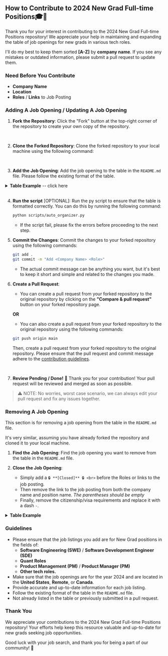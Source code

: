 ## How to Contribute to 2024 New Grad Full-time Positions🎓💼

Thank you for your interest in contributing to the 2024 New Grad Full-time Positions repository! We appreciate your help in maintaining and expanding the table of job openings for new grads in various tech roles.

I'll do my best to keep them sorted **[A-Z]** by **company name**. If you see any mistakes or outdated information, please submit a pull request to update them. 

### Need Before You Contribute
* **Company Name**
* **Location**
* **Roles** / **Links** to Job Posting

### Adding A Job Opening / Updating A Job Opening

1. **Fork the Repository**: Click the "Fork" button at the top-right corner of the repository to create your own copy of the repository.
<br>

2. **Clone the Forked Repository**: Clone the forked repository to your local machine using the following command:
<br>

3. **Add the Job Opening**: Add the job opening to the table in the `README.md` file. 
Please follow the existing format of the table.

<details>
<summary><b>Table Example</b> -- click here</summary> <br>

- If you were **ADDING** a job opening for *Walmart*:

| Company Name | Location | Roles | Citizenship/Visa Requirements | Date Added <br> mm/dd/yyyy |
| ------------ | -------- | ----- | ----------------------------- | --------------------------- |
| [Walmart](https://careers.walmart.com/) | - Bentonville, AR <br> - Sunnyvale, CA | ✅ [New Grad Software Engineer II](https://careers.walmart.com/)| US Citizen, Permanent Resident, OPT, Sponsorship, etc. | 10/01/2023 |


Placeholders for the table are defined as follows:
  - `Company Name`: Represents the name of the company.
  - `Location`: Denotes the place(s) where the job position is available.
    - When there are multiple locations, each location should be prefixed with a dash `-`, and a `<br>` tag should be inserted before each location, starting from the second location.
    - Example: `- {location1} <br> - {location2}`
  - `Roles`: Refers to any additional roles or links to the job posting.
    - Including "✅" is optional, but if you want to maintain consistency with the rest of the repository, you can add it at the beginning of the role listing.
  - `Citizenship/Visa Requirements`: Indicates the citizenship or visa requirements for the job opening.
  - `Date Added`: Specifies the date when the job opening was added to the repository. The date should be in the format `mm/dd/yyyy`.
    - This helps in keeping the most recent job openings at the top of the table.


```java
| [Company Name](link-to-job-posting) | Location (s)  | [Position Name](link-to-job-posting)| US Citizen, Permanent Resident, Sponsorship | mm/dd/yyyy |
```

<br>

- If **UPDATING** a job opening, please follow the same format as above, but replace the link to the job posting with the new link, or add a new position name separated by a `<br>` tag.

| Company Name | Location | Roles | Citizenship/Visa Requirements | Date Added <br> mm/dd/yyyy |
| ------------ | -------- | ----- | ----------------------------- | --------------------------- |
| [Walmart](https://careers.walmart.com/) | - Bentonville, AR <br> - Sunnyvale, CA | ✅ [New Grad Software Engineer II](https://careers.walmart.com/) <br> ✅ [New Grad Product Manager](https://careers.walmart.com/)| US Citizen, Permanent Resident, OPT, Sponsorship, etc. | 10/01/2023 |

```java
| [Company Name](link-to-job-posting) | Location (s)  | [Position Name](link-to-job-posting), [New Position Name 2](link-to-job-posting-2)| US Citizen, Permanent Resident. | mm/dd/yyyy |
```


</details> 
<br>

4. **Run the script** [OPTIONAL]: Run the py script to ensure that the table is formatted correctly. You can do this by running the following command:

    ```bash
    python scripts/auto_organizer.py
    ```

    - If the script fail, please fix the errors before proceeding to the next step.

5. **Commit the Changes**: Commit the changes to your forked repository using the following commands:

    ```bash
    git add .
    git commit -m "Add <Company Name> <Role>"
    ```

    - The actual commit message can be anything you want, but it's best to keep it short and simple and related to the changes you made.

6. **Create a Pull Request**:
    * You can create a pull request from your forked repository to the original repository by clicking on the **"Compare & pull request"** button on your forked repository page.

    **OR**

    * You can also create a pull request from your forked repository to the original repository using the following commands:

    ```bash
    git push origin main
    ```
    Then, create a pull request from your forked repository to the original repository. Please ensure that the pull request and commit message adhere to the [contribution guidelines](#guidelines).

    <br>

7. **Review Pending / Done!** 🎉 Thank you for your contribution! Your pull request will be reviewed and merged as soon as possible.

> ⚠️ NOTE: No worries, worst case scenario, we can always edit your pull request and fix any issues together.

### Removing A Job Opening

This section is for removing a job opening from the table in the `README.md` file.

It's very similar, assuming you have already forked the repository and cloned it to your local machine.

1. **Find the Job Opening**: Find the job opening you want to remove from the table in the `README.md` file.

2. **Close the Job Opening**: 
    - Simply add a `🔒 **[Closed]** 🔒 <br>` before the Roles or links to the job posting.
    - Then remove the link to the job posting from both the company name and position name. *The parentheses should be empty*
    - Finally, remove the citizenship/visa requirements and replace it with a dash `-`.

<details>
<summary><b>Table Example</b></summary><br>

- This is what the *table* would look like if you were removing a job opening for *Walmart*:

| Company Name | Location | Roles | Citizenship/Visa Requirements | Date Added <br> mm/dd/yyyy |
| ------------ | -------- | ----- | ----------------------------- | --------------------------- |
| [Walmart]() | - Bentonville, AR <br> - Sunnyvale, CA | 🔒 **[Closed]** 🔒 <br> [New Grad Software Engineer II]()| - | 10/05/2023 |

Placeholders for the table are as follows:
  - `Company Name`: The name of the company.
  - `Location`: The location(s) of the job opening.
  - `Roles`: Any additional Roles or links to the job posting.

```java
| [Company Name]() | - Location (s)  | 🔒 **[No Longer Available]** 🔒 [Position Name]()| - | mm/dd/yyyy |
```

</details>

### Guidelines

- Please ensure that the job listings you add are for New Grad positions in the fields of:
    * **Software Engineering (SWE)** / **Software Development Engineer (SDE)**
    * **Quant Roles**
    * **Product Management (PM)** / **Product Manager (PM)**
    * **Other tech roles.**
- Make sure that the job openings are for the year 2024 and are located in the **United States**, **Remote**, or **Canada**.
- Provide accurate and up-to-date information for each job listing.
- Follow the existing format of the table in the `README.md` file.
- Not already listed in the table or previously submitted in a pull request.


### Thank You

We appreciate your contributions to the 2024 New Grad Full-time Positions repository! Your efforts help keep this resource valuable and up-to-date for new grads seeking job opportunities.

Good luck with your job search, and thank you for being a part of our community! 🌟